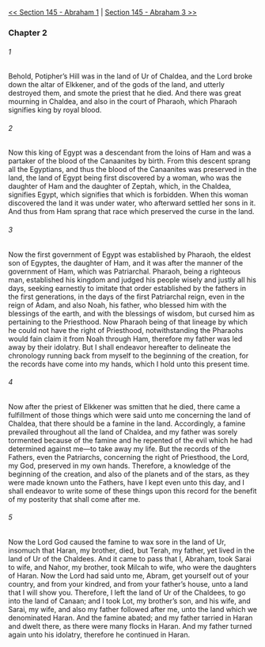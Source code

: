 [<< Section 145 - Abraham 1](Section%20145%20-%20Abraham%201.md)  |  [Section 145 - Abraham 3 >>](Section%20145%20-%20Abraham%203.md)

### Chapter 2
###### 1
Behold, Potipher’s Hill was in the land of Ur of Chaldea, and the Lord broke down the altar of Elkkener, and of the gods of the land, and utterly destroyed them, and smote the priest that he died. And there was great mourning in Chaldea, and also in the court of Pharaoh, which Pharaoh signifies king by royal blood.

###### 2
Now this king of Egypt was a descendant from the loins of Ham and was a partaker of the blood of the Canaanites by birth. From this descent sprang all the Egyptians, and thus the blood of the Canaanites was preserved in the land, the land of Egypt being first discovered by a woman, who was the daughter of Ham and the daughter of Zeptah, which, in the Chaldea, signifies Egypt, which signifies that which is forbidden. When this woman discovered the land it was under water, who afterward settled her sons in it. And thus from Ham sprang that race which preserved the curse in the land.

###### 3
Now the first government of Egypt was established by Pharaoh, the eldest son of Egyptes, the daughter of Ham, and it was after the manner of the government of Ham, which was Patriarchal. Pharaoh, being a righteous man, established his kingdom and judged his people wisely and justly all his days, seeking earnestly to imitate that order established by the fathers in the first generations, in the days of the first Patriarchal reign, even in the reign of Adam, and also Noah, his father, who blessed him with the blessings of the earth, and with the blessings of wisdom, but cursed him as pertaining to the Priesthood. Now Pharaoh being of that lineage by which he could not have the right of Priesthood, notwithstanding the Pharaohs would fain claim it from Noah through Ham, therefore my father was led away by their idolatry. But I shall endeavor hereafter to delineate the chronology running back from myself to the beginning of the creation, for the records have come into my hands, which I hold unto this present time.

###### 4
Now after the priest of Elkkener was smitten that he died, there came a fulfillment of those things which were said unto me concerning the land of Chaldea, that there should be a famine in the land. Accordingly, a famine prevailed throughout all the land of Chaldea, and my father was sorely tormented because of the famine and he repented of the evil which he had determined against me—to take away my life. But the records of the Fathers, even the Patriarchs, concerning the right of Priesthood, the Lord, my God, preserved in my own hands. Therefore, a knowledge of the beginning of the creation, and also of the planets and of the stars, as they were made known unto the Fathers, have I kept even unto this day, and I shall endeavor to write some of these things upon this record for the benefit of my posterity that shall come after me.

###### 5
Now the Lord God caused the famine to wax sore in the land of Ur, insomuch that Haran, my brother, died, but Terah, my father, yet lived in the land of Ur of the Chaldees. And it came to pass that I, Abraham, took Sarai to wife, and Nahor, my brother, took Milcah to wife, who were the daughters of Haran. Now the Lord had said unto me, Abram, get yourself out of your country, and from your kindred, and from your father’s house, unto a land that I will show you. Therefore, I left the land of Ur of the Chaldees, to go into the land of Canaan; and I took Lot, my brother’s son, and his wife, and Sarai, my wife, and also my father followed after me, unto the land which we denominated Haran. And the famine abated; and my father tarried in Haran and dwelt there, as there were many flocks in Haran. And my father turned again unto his idolatry, therefore he continued in Haran.
